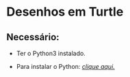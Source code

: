 # Desenhos em Turtle

## Necessário:
- Ter o Python3 instalado.

- Para instalar o Python: *[clique aqui.](https://www.python.org/downloads/)*